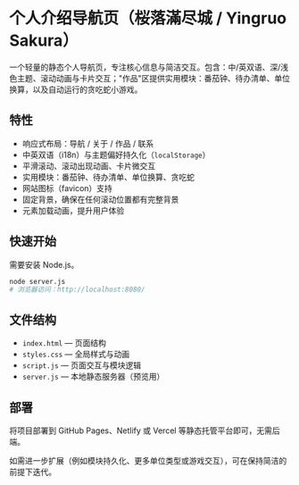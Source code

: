 
# 个人介绍导航页（桜落滿尽城 / Yingruo Sakura）

一个轻量的静态个人导航页，专注核心信息与简洁交互。包含：中/英双语、深/浅色主题、滚动动画与卡片交互；"作品"区提供实用模块：番茄钟、待办清单、单位换算，以及自动运行的贪吃蛇小游戏。

## 特性
- 响应式布局：导航 / 关于 / 作品 / 联系
- 中英双语（i18n）与主题偏好持久化（`localStorage`）
- 平滑滚动、滚动出现动画、卡片微交互
- 实用模块：番茄钟、待办清单、单位换算、贪吃蛇
- 网站图标（favicon）支持
- 固定背景，确保在任何滚动位置都有完整背景
- 元素加载动画，提升用户体验

## 快速开始
需要安装 Node.js。

```bash
node server.js
# 浏览器访问：http://localhost:8080/
```

## 文件结构
- `index.html` — 页面结构
- `styles.css` — 全局样式与动画
- `script.js` — 页面交互与模块逻辑
- `server.js` — 本地静态服务器（预览用）

## 部署
将项目部署到 GitHub Pages、Netlify 或 Vercel 等静态托管平台即可，无需后端。

如需进一步扩展（例如模块持久化、更多单位类型或游戏交互），可在保持简洁的前提下迭代。
